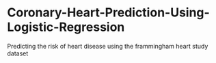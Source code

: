 # Coronary-Heart-Prediction-Using-Logistic-Regression

Predicting the risk of heart disease using the frammingham heart study dataset
